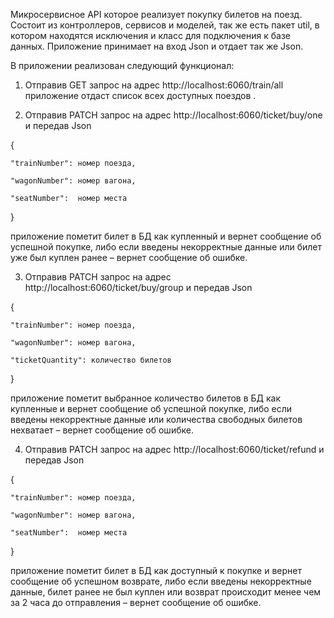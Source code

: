 Микросервисное  API которое реализует покупку билетов на поезд. Состоит из контроллеров, сервисов и моделей, так же есть пакет util, 
в котором находятся исключения и класс для подключения к базе данных. Приложение принимает на вход Json и отдает так же Json. 

В приложении реализован следующий функционал:

1.	Отправив GET запрос на адрес http://localhost:6060/train/all приложение отдаст список всех доступных поездов .

2.	Отправив PATCH запрос на адрес http://localhost:6060/ticket/buy/one  и передав Json
   
{
   
    "trainNumber": номер поезда,
  
    "wagonNumber": номер вагона,
  
    "seatNumber":  номер места
   
}

 приложение пометит билет в БД как купленный и вернет сообщение об успешной покупке, либо если введены некорректные данные или
билет уже был куплен ранее – вернет сообщение об ошибке.

3.	Отправив PATCH запрос на адрес http://localhost:6060/ticket/buy/group  и передав Json
   
{
  
    "trainNumber": номер поезда,
   
    "wagonNumber": номер вагона,

    "ticketQuantity": количество билетов
}

приложение пометит выбранное количество билетов в БД как купленные и вернет сообщение об успешной покупке,
 либо если введены некорректные данные или количества свободных билетов нехватает – вернет сообщение об ошибке.

4.	Отправив PATCH запрос на адрес http://localhost:6060/ticket/refund  и передав Json
   
{
   
    "trainNumber": номер поезда,   

    "wagonNumber": номер вагона,

    "seatNumber":  номер места
   
} 
   
приложение пометит билет в БД как доступный к покупке и вернет сообщение об успешном возврате, либо если введены некорректные данные,
билет ранее не был куплен или возврат происходит менее чем за 2 часа до отправления – вернет сообщение об ошибке.
